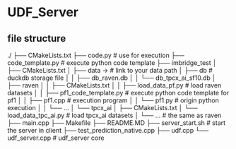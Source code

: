 # UDF_Server 



## file structure

./
├── CMakeLists.txt
├── code.py                             # use for execution
├── code_template.py                    # execute python code template
├── imbridge_test
│   ├── CMakeLists.txt
│   ├── data ->                         # link to your data path
│   ├── db                              # duckdb storage file
│   │   ├── db_raven.db
│   │   └── db_tpcx_ai_sf10.db
│   ├── raven
│   │   ├── CMakeLists.txt
│   │   ├── load_data_pf.py             # load raven datasets
│   │   ├── pf1_code_template.py        # execute python code template for pf1
│   │   ├── pf1.cpp                     # execution program
│   │   └── pf1.py                      # origin python execution
│   │   └── ...
│   └── tpcx_ai
│       ├── CMakeLists.txt
│       └── load_data_tpc_ai.py         # load tpcx_ai datasets
│       └── ...                         # the same as raven
├── main.cpp
├── Makefile
├── README.MD
├── server_start.sh                     # start the server in client
├── test_prediction_native.cpp
├── udf.cpp 
└── udf_server.cpp                      # udf_server core 